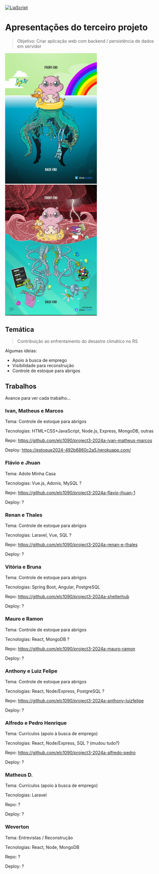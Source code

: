 <!--
author:   Andrea Charão

email:    andrea@inf.ufsm.br

version:  0.0.1

language: PT-BR

narrator: Brazilian Portuguese Female

comment:  Material de apoio para a disciplina
          ELC1090 - Desenvolvimento de Software para Web
          da Universidade Federal de Santa Maria

translation: English  translations/English.md
-->

<!--
liascript-devserver --input README.md --port 3001 --live
https://liascript.github.io/course/?https://raw.githubusercontent.com/AndreaInfUFSM/elc1090-2024a/master/classes/12/README.md
-->



[![LiaScript](https://raw.githubusercontent.com/LiaScript/LiaScript/master/badges/course.svg)](https://liascript.github.io/course/?https://raw.githubusercontent.com/AndreaInfUFSM/elc1090-2024a/master/classes/12/README.md)


# Apresentações do terceiro projeto



> Objetivo: Criar aplicação web com backend / persistência de dados em servidor

 <img src="img/frontend-backend.jpg" width="300" style="margin-right: 10px;">
 <img src="img/programmerhumor-io-backend-memes-frontend-memes-5621c101a42f477-758x1077.webp" width="300" style="margin-right: 10px;"> 


## Temática


> Contribuição ao enfrentamento do desastre climático no RS


Algumas ideias:

- Apoio à busca de emprego
- Visibilidade para reconstrução 
- Controle de estoque para abrigos



## Trabalhos

Avance para ver cada trabalho...


### Ivan, Matheus e Marcos


Tema: Controle de estoque para abrigos

Tecnologias: HTML+CSS+JavaScript, Node.js, Express, MongoDB, outras

Repo: https://github.com/elc1090/project3-2024a-ivan-matheus-marcos

Deploy: https://estoque2024-492b6860c2a5.herokuapp.com/


### Flávio e Jhuan

Tema: Adote Minha Casa

Tecnologias: Vue.js, Adonis, MySQL ?

Repo: https://github.com/elc1090/project3-2024a-flavio-jhuan-1

Deploy: ?


### Renan e Thales

Tema: Controle de estoque para abrigos

Tecnologias: Laravel, Vue, SQL ?

Repo: https://github.com/elc1090/project3-2024a-renan-e-thales

Deploy: ?




### Vitória e Bruna

Tema: Controle de estoque para abrigos

Tecnologias: Spring Boot, Angular, PostgreSQL

Repo: https://github.com/elc1090/project3-2024a-shelterhub

Deploy: ?



### Mauro e Ramon

Tema: Controle de estoque para abrigos

Tecnologias: React, MongoDB ?

Repo: https://github.com/elc1090/project3-2024a-mauro-ramon

Deploy: ?


### Anthony e Luiz Felipe

Tema: Controle de estoque para abrigos

Tecnologias: React, Node/Express, PostgreSQL ?

Repo: https://github.com/elc1090/project3-2024a-anthony-luizfelipe

Deploy: ?


### Alfredo e Pedro Henrique

Tema: Currículos (apoio à busca de emprego)

Tecnologias: React, Node/Express, SQL ? (mudou tudo?)

Repo: https://github.com/elc1090/project3-2024a-alfredo-pedro

Deploy: ?

### Matheus D.

Tema: Currículos (apoio à busca de emprego)

Tecnologias: Laravel

Repo: ?

Deploy: ?


### Weverton

Tema: Entrevistas / Reconstrução

Tecnologias: React, Node, MongoDB

Repo: ?

Deploy: ?